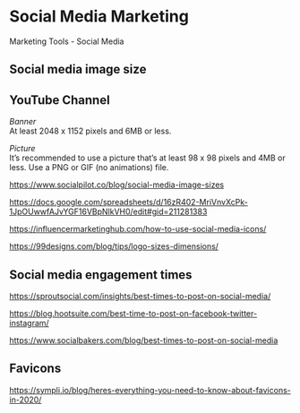 # Social Media Marketing


Marketing Tools - Social Media 

## Social media image size

## YouTube Channel

*Banner* \
At least 2048 x 1152 pixels and 6MB or less.

*Picture* \
It’s recommended to use a picture that’s at least 98 x 98 pixels and 4MB or less. Use a PNG or GIF (no animations) file.


https://www.socialpilot.co/blog/social-media-image-sizes

https://docs.google.com/spreadsheets/d/16zR402-MriVnvXcPk-1JpOUwwfAJvYGF16VBpNlkVH0/edit#gid=211281383

https://influencermarketinghub.com/how-to-use-social-media-icons/

https://99designs.com/blog/tips/logo-sizes-dimensions/


## Social media engagement times

https://sproutsocial.com/insights/best-times-to-post-on-social-media/

https://blog.hootsuite.com/best-time-to-post-on-facebook-twitter-instagram/

https://www.socialbakers.com/blog/best-times-to-post-on-social-media


## Favicons

https://sympli.io/blog/heres-everything-you-need-to-know-about-favicons-in-2020/
